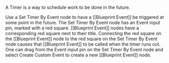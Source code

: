 A Timer is a way to schedule work to be done in the future.

Use a Set Timer By Event node to have a [[Blueprint Event]] be triggered at some point in the future.
The Set Timer By Event node has an Event input pin, marked with a red square.
[[Blueprint Event]] nodes have a corresponding red square next to their title.
Connecting the red square on the [[Blueprint Event]] node to the red square on the Set Timer By Event node causes that [[Blueprint Event]] to be called when the timer runs out.
One can drag from the Event input pin on the Set Timer By Event node and select Create Custom Event to create a new [[Blueprint Event]] node.


